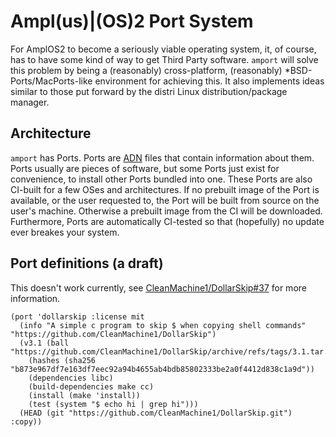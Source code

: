 # Ampl(us)|(OS)2 Port System
For AmplOS2 to become a seriously viable operating system, it, of course, has to
have some kind of way to get Third Party software. `amport` will solve this
problem by being a (reasonably) cross-platform, (reasonably)
\*BSD-Ports/MacPorts-like environment for achieving this. It also implements
ideas similar to those put forward by the distri Linux distribution/package
manager.

## Architecture
`amport` has Ports. Ports are [ADN](https://github.com/Amplus2/adn) files that
contain information about them. Ports usually are pieces of software, but some
Ports just exist for convenience, to install other Ports bundled into one. These
Ports are also CI-built for a few OSes and architectures. If no prebuilt image
of the Port is available, or the user requested to, the Port will be built from
source on the user's machine. Otherwise a prebuilt image from the CI will be
downloaded. Furthermore, Ports are automatically CI-tested so that (hopefully)
no update ever breakes your system.

## Port definitions (a draft)
This doesn't work currently, see
[CleanMachine1/DollarSkip#37](https://github.com/CleanMachine1/DollarSkip/pull/37)
for more information.
```edn
(port 'dollarskip :license mit
  (info "A simple c program to skip $ when copying shell commands" "https://github.com/CleanMachine1/DollarSkip")
  (v3.1 (ball "https://github.com/CleanMachine1/DollarSkip/archive/refs/tags/3.1.tar.gz"
    (hashes (sha256 "b873e967df7e163df7eec92a94b4655ab4bdb85802333be2a0f4412d838c1a9d"))
    (dependencies libc)
    (build-dependencies make cc)
    (install (make 'install))
    (test (system "$ echo hi | grep hi")))
  (HEAD (git "https://github.com/CleanMachine1/DollarSkip.git") :copy))
```
